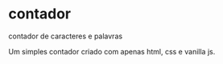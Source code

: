 # contador
contador de caracteres e palavras

Um simples contador criado com apenas html, css e vanilla js.
